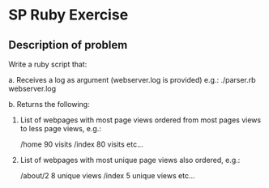 # SP Ruby Exercise

## Description of problem

Write a ruby script that:

a. Receives a log as argument (webserver.log is provided)
  e.g.: ./parser.rb webserver.log

b. Returns the following:

1. List of webpages with most page views ordered from most pages views to less page views,
  e.g.:

    /home  90 visits
    /index 80 visits
    etc...

2. List of webpages with most unique page views also ordered,
  e.g.:

    /about/2   8 unique views
    /index     5 unique views
    etc...



